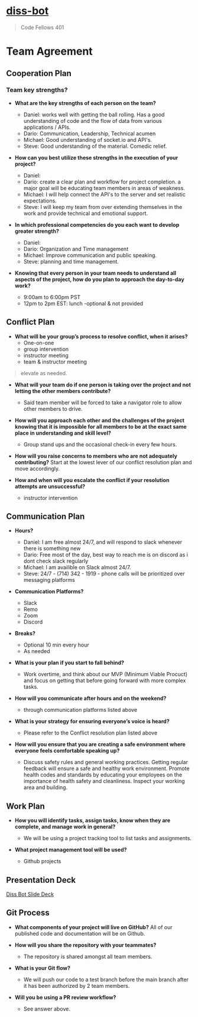 # [diss-bot](https://diss-bot.github.io/d-b-md/)
> Code Fellows 401

# Team Agreement

## Cooperation Plan

### Team key strengths?

- **What are the key strengths of each person on the team?**
  * Daniel: works well with getting the ball rolling. Has a good understanding of code and the flow of data from various applications / APIs.
  * Dario: Communication, Leadership, Technical acumen 
  * Michael: Good understanding of socket.io and API's.
  * Steve: Good understanding of the material. Comedic relief.

- **How can you best utilize these strengths in the execution of your project?**
  * Daniel: 
  * Dario: create a clear plan and workflow for project completion. a major goal will be educating team members in areas of weakness.
  * Michael: I will help connect the API's to the server and set realistic expectations.
  * Steve: I will keep my team from over extending themselves in the work and provide technical and emotional support.

- **In which professional competencies do you each want to develop greater strength?**
  * Daniel: 
  * Dario: Organization and Time management
  * Michael: Improve communication and public speaking.
  * Steve: planning and time management.

- **Knowing that every person in your team needs to understand all aspects of the project, how do you plan to approach the day-to-day work?**
  * 9:00am to 6:00pm PST
  * 12pm to 2pm EST: lunch -optional & not provided

## Conflict Plan

- **What will be your group’s process to resolve conflict, when it arises?**
  * One-on-one
  * group intervention
  * instructor meeting
  * team & instructor meeting
> elevate as needed.

- **What will your team do if one person is taking over the project and not letting the other members contribute?**
  * Said team member will be forced to take a navigator role to allow other members to drive.

- **How will you approach each other and the challenges of the project knowing that it is impossible for all members to be at the exact same place in understanding and skill level?**
  * Group stand ups and the occasional check-in every few hours.

- **How will you raise concerns to members who are not adequately contributing?**
  Start at the lowest lever of our conflict resolution plan and move accordingly.

- **How and when will you escalate the conflict if your resolution attempts are unsuccessful?**
  * instructor intervention

## Communication Plan
- **Hours?**
  * Daniel: I am free almost 24/7, and will respond to slack whenever there is something new
  * Dario: Free most of the day, best way to reach me is on discord as i dont check slack regularly
  * Michael: I am availible on Slack almost 24/7.
  * Steve: 24/7 - (714) 342 - 1919 - phone calls will be prioritized over messaging platforms

- **Communication Platforms?**
  * Slack
  * Remo
  * Zoom
  * Discord

- **Breaks?**
  * Optional 10 min every hour
  * As needed

- **What is your plan if you start to fall behind?**
  * Work overtime, and think about our MVP (Minimum Viable Procuct) and focus on getting that before going forward with more complex tasks.

- **How will you communicate after hours and on the weekend?**
  * through communication platforms listed above

- **What is your strategy for ensuring everyone’s voice is heard?**
  * Please refer to the Conflict resolution plan listed above

- **How will you ensure that you are creating a safe environment where everyone feels comfortable speaking up?**
  * Discuss safety rules and general working practices. Getting regular feedback will ensure a safe and healthy work environment. Promote health codes and standards by educating your employees on the importance of health safety and cleanliness. Inspect your working area and building.

## Work Plan

- **How you will identify tasks, assign tasks, know when they are complete, and manage work in general?**
  * We will be using a project tracking tool to list tasks and assignments.

- **What project management tool will be used?**
  * Github projects

## Presentation Deck
[Diss Bot Slide Deck](https://docs.google.com/presentation/d/1nVARivWujXdpBV5G38G5z6sZzOa8WtgRj6j-udG9nnM/edit?usp=sharing)

## Git Process

- **What components of your project will live on GitHub?**
  All of our published code and documentation will be on Github.

- **How will you share the repository with your teammates?**
  * The repository is shared amongst all team members.

- **What is your Git flow?**
  * We will push our code to a test branch before the main branch after it has been authorized by 2 team members.

- **Will you be using a PR review workflow?**
  * See answer above.
